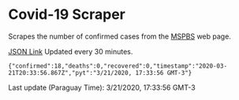 # Covid-19 Scraper

Scrapes the number of confirmed cases from the [MSPBS](https://www.mspbs.gov.py/covid-19.php) web page.

[JSON Link](https://jmayalag.github.io/covid19-scrape/cases.json)
Updated every 30 minutes.
```
{"confirmed":18,"deaths":0,"recovered":0,"timestamp":"2020-03-21T20:33:56.867Z","pyt":"3/21/2020, 17:33:56 GMT-3"}
```
Last update (Paraguay Time): 3/21/2020, 17:33:56 GMT-3